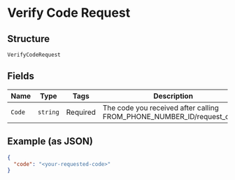 
# Verify Code Request

## Structure

`VerifyCodeRequest`

## Fields

| Name | Type | Tags | Description |
|  --- | --- | --- | --- |
| `Code` | `string` | Required | The code you received after calling FROM_PHONE_NUMBER_ID/request_code. |

## Example (as JSON)

```json
{
  "code": "<your-requested-code>"
}
```

